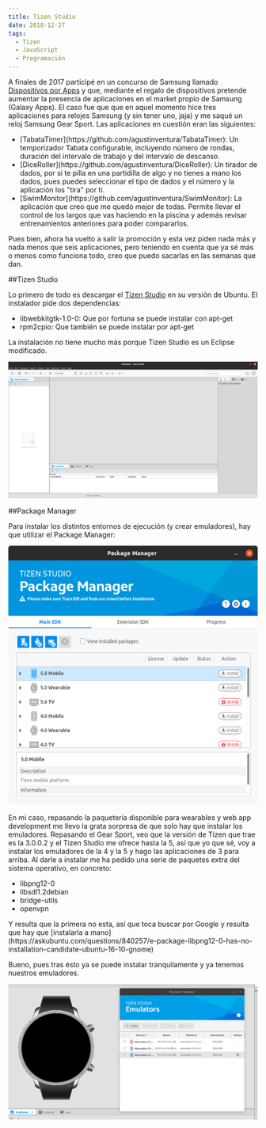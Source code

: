 ```yaml
---
title: Tizen Studio
date: 2018-12-27
tags:
  - Tizen
  - JavaScript
  - Programación
---
```

A finales de 2017 participé en un concurso de Samsung llamado [Dispositivos por Apps](https://www.europe-samsung.com/smsdev/Home/Articulo/447) y que, mediante el regalo de dispositivos pretende aumentar la presencia de aplicaciones en el market propio de Samsung (Galaxy Apps).
El caso fue que que en aquel momento hice tres aplicaciones para relojes Samsung (y sin tener uno, jaja) y me saqué un reloj Samsung Gear Sport. Las aplicaciones en cuestión eran las siguientes:
<ul>
<li> [TabataTimer](https://github.com/agustinventura/TabataTimer): Un temporizador Tabata configurable, incluyendo número de rondas, duración del intervalo de trabajo y del intervalo de descanso.</li>
<li> [DiceRoller](https://github.com/agustinventura/DiceRoller): Un tirador de dados, por si te pilla en una partidilla de algo y no tienes a mano los dados, pues puedes seleccionar el tipo de dados y el número y la aplicación los "tira" por tí.</li>
<li> [SwimMonitor](https://github.com/agustinventura/SwimMonitor): La aplicación que creo que me quedó mejor de todas. Permite llevar el control de los largos que vas haciendo en la piscina y además revisar entrenamientos anteriores para poder compararlos.</li>
</ul>
Pues bien, ahora ha vuelto a salir la promoción y esta vez piden nada más y nada menos que seis aplicaciones, pero teniendo en cuenta que ya sé más o menos como funciona todo, creo que puedo sacarlas en las semanas que dan.

##Tizen Studio

Lo primero de todo es descargar el [Tizen Studio](https://developer.tizen.org/development/tizen-studio/download) en su versión de Ubuntu. El instalador pide dos dependencias:
<ul>
<li>libwebkitgtk-1.0-0: Que por fortuna se puede instalar con apt-get</li>
<li>rpm2cpio: Que también se puede instalar por apt-get</li>
</ul>

La instalación no tiene mucho más porque Tizen Studio es un Eclipse modificado.

![Tizen Studio](/images/2018/12/01-Tizen_Studio.png)

##Package Manager

Para instalar los distintos entornos de ejecución (y crear emuladores), hay que utilizar el Package Manager:

![Package Manager](/images/2018/12/02-Package_Manager.png)

En mi caso, repasando la paquetería disponible para wearables y web app development me llevo la grata sorpresa de que solo hay que instalar los emuladores. Repasando el Gear Sport, veo que la versión de Tizen que trae es la 3.0.0.2 y el Tizen Studio me ofrece hasta la 5, así que yo que sé, voy a instalar los emuladores de la 4 y la 5 y hago las aplicaciones de 3 para arriba.
Al darle a instalar me ha pedido una serie de paquetes extra del sistema operativo, en concreto:
<ul>
<li>libpng12-0</li>
<li>libsdl1.2debian</li>
<li>bridge-utils</li>
<li>openvpn</li>
</ul>
Y resulta que la primera no esta, así que toca buscar por Google y resulta que hay que [instalarla a mano](https://askubuntu.com/questions/840257/e-package-libpng12-0-has-no-installation-candidate-ubuntu-16-10-gnome)

Bueno, pues tras ésto ya se puede instalar tranquilamente y ya tenemos nuestros emuladores.

![Tizen Emulators](/images/2018/12/03-Tizen_Emulator.png)